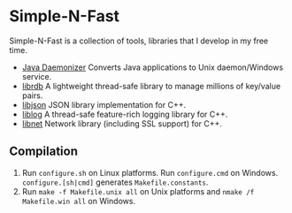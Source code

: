 # Simple-N-Fast

Simple-N-Fast is a collection of tools, libraries that I develop in my free time.

* [Java Daemonizer](jdaemon/README.md) Converts Java applications to Unix daemon/Windows service.
* [librdb](librdb/README.md) A lightweight thread-safe library to manage millions of key/value pairs.
* [libjson](libjson/README.md) JSON library implementation for C++.
* [liblog](liblog/README.md) A thread-safe feature-rich logging library for C++.
* [libnet](libnet/README.md) Network library (including SSL support) for C++.

## Compilation
1. Run `configure.sh` on Linux platforms. Run `configure.cmd` on Windows. `configure.[sh|cmd]` generates `Makefile.constants`.
2. Run `make -f Makefile.unix all` on Unix platforms and `nmake /f Makefile.win all` on Windows.
